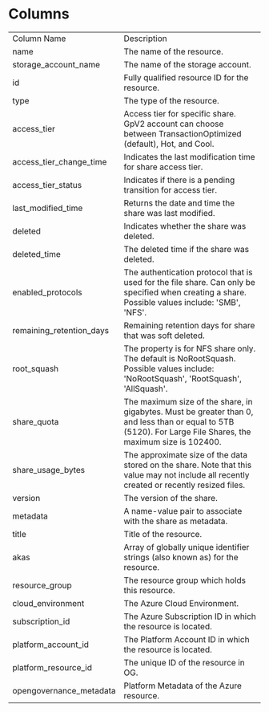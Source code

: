 # Columns  

<table>
	<tr><td>Column Name</td><td>Description</td></tr>
	<tr><td>name</td><td>The name of the resource.</td></tr>
	<tr><td>storage_account_name</td><td>The name of the storage account.</td></tr>
	<tr><td>id</td><td>Fully qualified resource ID for the resource.</td></tr>
	<tr><td>type</td><td>The type of the resource.</td></tr>
	<tr><td>access_tier</td><td>Access tier for specific share. GpV2 account can choose between TransactionOptimized (default), Hot, and Cool.</td></tr>
	<tr><td>access_tier_change_time</td><td>Indicates the last modification time for share access tier.</td></tr>
	<tr><td>access_tier_status</td><td>Indicates if there is a pending transition for access tier.</td></tr>
	<tr><td>last_modified_time</td><td>Returns the date and time the share was last modified.</td></tr>
	<tr><td>deleted</td><td>Indicates whether the share was deleted.</td></tr>
	<tr><td>deleted_time</td><td>The deleted time if the share was deleted.</td></tr>
	<tr><td>enabled_protocols</td><td>The authentication protocol that is used for the file share. Can only be specified when creating a share. Possible values include: &#39;SMB&#39;, &#39;NFS&#39;.</td></tr>
	<tr><td>remaining_retention_days</td><td>Remaining retention days for share that was soft deleted.</td></tr>
	<tr><td>root_squash</td><td>The property is for NFS share only. The default is NoRootSquash. Possible values include: &#39;NoRootSquash&#39;, &#39;RootSquash&#39;, &#39;AllSquash&#39;.</td></tr>
	<tr><td>share_quota</td><td>The maximum size of the share, in gigabytes. Must be greater than 0, and less than or equal to 5TB (5120). For Large File Shares, the maximum size is 102400.</td></tr>
	<tr><td>share_usage_bytes</td><td>The approximate size of the data stored on the share. Note that this value may not include all recently created or recently resized files.</td></tr>
	<tr><td>version</td><td>The version of the share.</td></tr>
	<tr><td>metadata</td><td>A name-value pair to associate with the share as metadata.</td></tr>
	<tr><td>title</td><td>Title of the resource.</td></tr>
	<tr><td>akas</td><td>Array of globally unique identifier strings (also known as) for the resource.</td></tr>
	<tr><td>resource_group</td><td>The resource group which holds this resource.</td></tr>
	<tr><td>cloud_environment</td><td>The Azure Cloud Environment.</td></tr>
	<tr><td>subscription_id</td><td>The Azure Subscription ID in which the resource is located.</td></tr>
	<tr><td>platform_account_id</td><td>The Platform Account ID in which the resource is located.</td></tr>
	<tr><td>platform_resource_id</td><td>The unique ID of the resource in OG.</td></tr>
	<tr><td>opengovernance_metadata</td><td>Platform Metadata of the Azure resource.</td></tr>
</table>